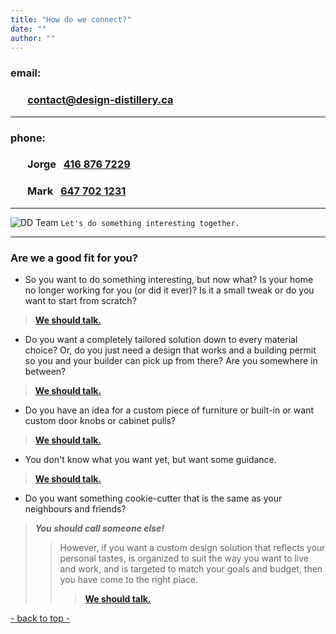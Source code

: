 ```yaml
---
title: "How do we connect?"
date: ""
author: ""
---
```


### email:
 ### &nbsp;&nbsp;&nbsp;&nbsp;&nbsp;&nbsp; [contact@design-distillery.ca](mailto:contact@design-distillery.ca)

---
### phone:

 ### &nbsp;&nbsp;&nbsp;&nbsp;&nbsp;&nbsp; Jorge &nbsp;&nbsp;[416 876 7229](tel:+14168767229)    
 ### &nbsp;&nbsp;&nbsp;&nbsp;&nbsp;&nbsp; Mark &nbsp;&nbsp;[647 702 1231](tel:+16477021231)

---
![DD Team](/JorgeAndMark.jpg)
`Let's do something interesting together.`

---

### Are we a good fit for you?

- So you want to do something interesting, but now what?  Is your home no longer working for you (or did it ever)?  Is it a small tweak or do you want to start from scratch?  
> [**We should talk.**](mailto:contact@design-distillery.ca)


- Do you want a completely tailored solution down to every material choice? Or, do you just need a design that works and a building permit so you and your builder can pick up from there? Are you somewhere in between?  
> [**We should talk.**](mailto:contact@design-distillery.ca)

- Do you have an idea for a custom piece of furniture or built-in or want custom door knobs or cabinet pulls?  
> [**We should talk.**](mailto:contact@design-distillery.ca)

- You don't know what you want yet, but want some guidance.  
> [**We should talk.**](mailto:contact@design-distillery.ca)

- Do you want something cookie-cutter that is the same as your neighbours and friends?  
> ***You should call someone else!***  
>> However, if you want a custom design solution that reflects your personal tastes, is organized to suit the way you want to live and work, and is targeted to match your goals and budget, then you have come to the right place.  
>>> [**We should talk.**](mailto:contact@design-distillery.ca)

[- back to top -](#)
